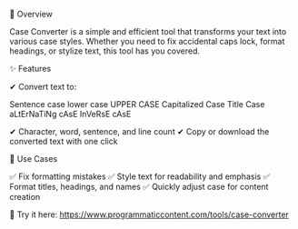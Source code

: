 🔹 Overview

Case Converter is a simple and efficient tool that transforms your text into various case styles. Whether you need to fix accidental caps lock, format headings, or stylize text, this tool has you covered.

✨ Features

✔ Convert text to:

Sentence case
lower case
UPPER CASE
Capitalized Case
Title Case
aLtErNaTiNg cAsE
InVeRsE cAsE

✔ Character, word, sentence, and line count
✔ Copy or download the converted text with one click

🚀 Use Cases

✅ Fix formatting mistakes
✅ Style text for readability and emphasis
✅ Format titles, headings, and names
✅ Quickly adjust case for content creation

🔗 Try it here: https://www.programmaticcontent.com/tools/case-converter

